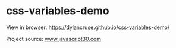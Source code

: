 # css-variables-demo

View in browser: https://dylancruse.github.io/css-variables-demo/

Project source: www.javascript30.com
